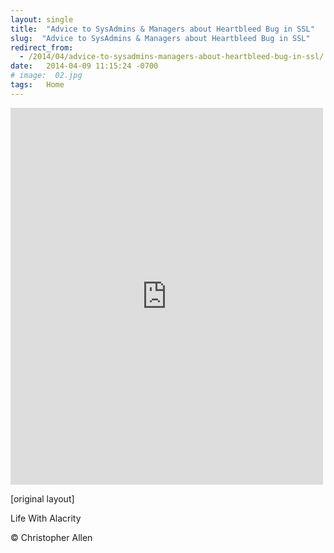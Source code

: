 ```yaml
---
layout: single
title:  "Advice to SysAdmins & Managers about Heartbleed Bug in SSL"
slug:  "Advice to SysAdmins & Managers about Heartbleed Bug in SSL"
redirect_from:
  - /2014/04/advice-to-sysadmins-managers-about-heartbleed-bug-in-ssl/
date:   2014-04-09 11:15:24 -0700
# image:  02.jpg
tags:   Home
---
```



<iframe src="https://www.facebook.com/plugins/post.php?href=https%3A%2F%2Fwww.facebook.com%2FChristopherRayAllen%2Fposts%2F10152340021285540&show_text=true&width=500" width="500" height="603" style="border:none;overflow:hidden" scrolling="no" frameborder="0" allowfullscreen="true" allow="autoplay; clipboard-write; encrypted-media; picture-in-picture; web-share"></iframe>

[original layout]

Life With Alacrity

© Christopher Allen




